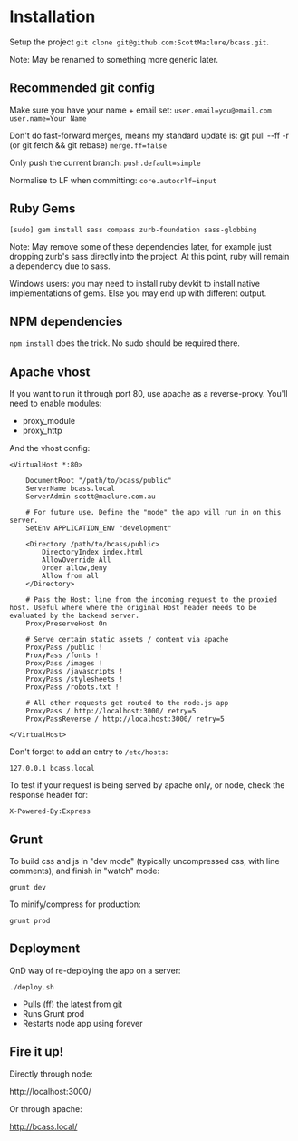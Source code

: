 # Installation

Setup the project `git clone git@github.com:ScottMaclure/bcass.git`.

Note: May be renamed to something more generic later.

## Recommended git config

Make sure you have your name + email set:
`user.email=you@email.com`
`user.name=Your Name`

Don't do fast-forward merges, means my standard update is: git pull --ff -r (or git fetch && git rebase)
`merge.ff=false`

Only push the current branch:
`push.default=simple`

Normalise to LF when committing:
`core.autocrlf=input`

## Ruby Gems

```
[sudo] gem install sass compass zurb-foundation sass-globbing
```

Note: May remove some of these dependencies later, for example just dropping zurb's sass directly into the project. At this point, ruby will remain a dependency due to sass.

Windows users: you may need to install ruby devkit to install native implementations of gems. Else you may end up with different output.

## NPM dependencies

`npm install` does the trick. No sudo should be required there.

## Apache vhost

If you want to run it through port 80, use apache as a reverse-proxy. You'll need to enable modules:

* proxy_module
* proxy_http

And the vhost config:

```
<VirtualHost *:80>

    DocumentRoot "/path/to/bcass/public"
    ServerName bcass.local
    ServerAdmin scott@maclure.com.au

    # For future use. Define the "mode" the app will run in on this server.
    SetEnv APPLICATION_ENV "development"

    <Directory /path/to/bcass/public>
        DirectoryIndex index.html
        AllowOverride All
        Order allow,deny
        Allow from all
    </Directory>

    # Pass the Host: line from the incoming request to the proxied host. Useful where where the original Host header needs to be evaluated by the backend server.
    ProxyPreserveHost On

    # Serve certain static assets / content via apache
    ProxyPass /public !
    ProxyPass /fonts !
    ProxyPass /images !
    ProxyPass /javascripts !
    ProxyPass /stylesheets !
    ProxyPass /robots.txt !

    # All other requests get routed to the node.js app
    ProxyPass / http://localhost:3000/ retry=5
    ProxyPassReverse / http://localhost:3000/ retry=5

</VirtualHost>
```

Don't forget to add an entry to `/etc/hosts`:

`127.0.0.1 bcass.local`

To test if your request is being served by apache only, or node, check the response header for:

```
X-Powered-By:Express
```

## Grunt

To build css and js in "dev mode" (typically uncompressed css, with line comments), and finish in "watch" mode:

`grunt dev`

To minify/compress for production:

`grunt prod`

## Deployment

QnD way of re-deploying the app on a server:

`./deploy.sh`

* Pulls (ff) the latest from git
* Runs Grunt prod
* Restarts node app using forever

## Fire it up!

Directly through node:

http://localhost:3000/

Or through apache:

http://bcass.local/
